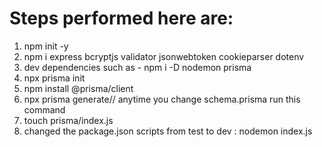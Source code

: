 # Steps performed here are:
1. npm init -y
2. npm i express bcryptjs validator jsonwebtoken cookieparser dotenv
3. dev dependencies such as - npm i -D nodemon prisma
4. npx prisma init
5. npm install @prisma/client
6. npx prisma generate// anytime you change schema.prisma run this command
7. touch prisma/index.js
8. changed the package.json scripts from test to dev : nodemon index.js